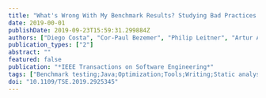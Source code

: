 ```yaml
---
title: "What's Wrong With My Benchmark Results? Studying Bad Practices in JMH Benchmarks"
date: 2019-00-01
publishDate: 2019-09-23T15:59:31.299884Z
authors: ["Diego Costa", "Cor-Paul Bezemer", "Philip Leitner", "Artur Andrzejak"]
publication_types: ["2"]
abstract: ""
featured: false
publication: "*IEEE Transactions on Software Engineering*"
tags: ["Benchmark testing;Java;Optimization;Tools;Writing;Static analysis;Performance testing;microbenchmarking;JMH;bad practices;static analysis"]
doi: "10.1109/TSE.2019.2925345"
---
```


